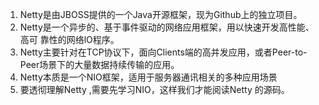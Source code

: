 1) Netty是由JBOSS提供的一个Java开源框架，现为Github上的独立项目。
2) Netty是一个异步的、基于事件驱动的网络应用框架，用以快速开发高性能、高可
靠性的网络lO程序。
3) Netty主要针对在TCP协议下，面向Clients端的高并发应用，或者Peer-to-Peer场景下的大量数据持续传输的应用。
4) Netty本质是一个NIO框架，适用于服务器通讯相关的多种应用场景
5) 要透彻理解Netty ,需要先学习NIO，这样我们才能阅读Netty 的源码。